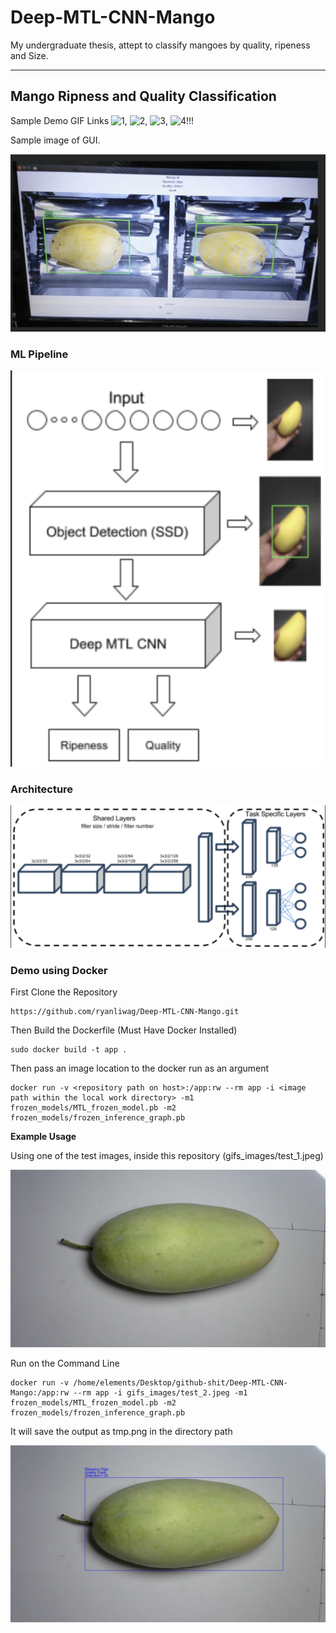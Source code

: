 # Deep-MTL-CNN-Mango

My undergraduate thesis, attept to classify mangoes by quality, ripeness and Size.
___

## Mango Ripness and Quality Classification 

Sample Demo GIF Links ![1][vid1], ![2][vid1], ![3][vid1], ![4][vid1]!!!

Sample image of GUI. 

![gui](gifs_images/demo_1.png)

### ML Pipeline

![pipeline](gifs_images/ML_pipeline_2.png)

### Architecture

![architecture](gifs_images/ML_pipeline.png)

### Demo using Docker

First Clone the Repository
```
https://github.com/ryanliwag/Deep-MTL-CNN-Mango.git
```

Then Build the Dockerfile (Must Have Docker Installed)
```
sudo docker build -t app .
```
Then pass an image location to the docker run as an argument

```
docker run -v <repository path on host>:/app:rw --rm app -i <image path within the local work directory> -m1 frozen_models/MTL_frozen_model.pb -m2 frozen_models/frozen_inference_graph.pb
```

**Example Usage** 

Using one of the test images, inside this repository (gifs_images/test_1.jpeg)

![test_img](gifs_images/test_2.jpeg)

Run on the Command Line
```
docker run -v /home/elements/Desktop/github-shit/Deep-MTL-CNN-Mango:/app:rw --rm app -i gifs_images/test_2.jpeg -m1 frozen_models/MTL_frozen_model.pb -m2 frozen_models/frozen_inference_graph.pb
```

It will save the output as tmp.png in the directory path

![output_img](gifs_images/output.png)


[vid1]: https://github.com/ryanliwag/Deep-MTL-CNN-Mango/tree/master/gifs_images/video_1.gif "Video 1"
[vid2]: https://github.com/ryanliwag/Deep-MTL-CNN-Mango/tree/master/gifs_images/video_2.gif "Video 2"
[vid3]: https://github.com/ryanliwag/Deep-MTL-CNN-Mango/tree/master/gifs_images/video_3.gif "Video 3"
[vid4]: https://github.com/ryanliwag/Deep-MTL-CNN-Mango/tree/master/gifs_images/video_4.gif "Video 4"
